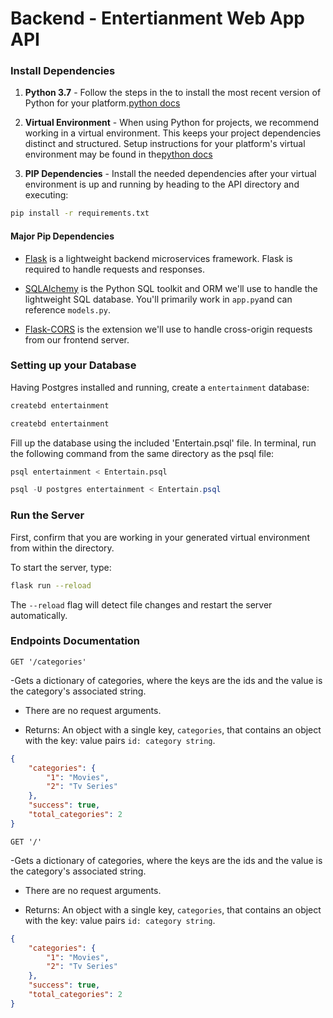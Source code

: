 # Backend - Entertianment Web App API


### Install Dependencies

1. **Python 3.7** - Follow the steps in the to install the most recent version of Python for your platform.[python docs](https://docs.python.org/3/using/unix.html#getting-and-installing-the-latest-version-of-python)

2. **Virtual Environment** - When using Python for projects, we recommend working in a virtual environment. This keeps your project dependencies distinct and structured. Setup instructions for your platform's virtual environment may be found in the[python docs](https://packaging.python.org/guides/installing-using-pip-and-virtual-environments/)

3. **PIP Dependencies** - Install the needed dependencies after your virtual environment is up and running by heading to the API directory and executing:

```bash
pip install -r requirements.txt
```

#### Major Pip Dependencies

- [Flask](http://flask.pocoo.org/) is a lightweight backend microservices framework. Flask is required to handle requests and responses.

- [SQLAlchemy](https://www.sqlalchemy.org/) is the Python SQL toolkit and ORM we'll use to handle the lightweight SQL database. You'll primarily work in `app.py`and can reference `models.py`.

- [Flask-CORS](https://flask-cors.readthedocs.io/en/latest/#) is the extension we'll use to handle cross-origin requests from our frontend server.

### Setting up your Database

Having Postgres installed and running, create a `entertainment` database:

```bash
createbd entertainment
```
```powershell
createbd entertainment
```

Fill up the database using the included 'Entertain.psql' file. In terminal, run the following command from the same directory as the psql file:

```bash
psql entertainment < Entertain.psql
```

```powershell or CMD
psql -U postgres entertainment < Entertain.psql
```

### Run the Server

First, confirm that you are working in your generated virtual environment from within the directory.

To start the server, type:

```bash
flask run --reload
```

The `--reload` flag will detect file changes and restart the server automatically.


### Endpoints Documentation

`GET '/categories'`

-Gets a dictionary of categories, where the keys are the ids and the value is the category's associated string.

- There are no request arguments.

- Returns: An object with a single key, `categories`, that contains an object with the key: value pairs `id: category string`.

```json
{
    "categories": {
        "1": "Movies",
        "2": "Tv Series"
    },
    "success": true,
    "total_categories": 2
}
```

`GET '/'`

-Gets a dictionary of categories, where the keys are the ids and the value is the category's associated string.

- There are no request arguments.

- Returns: An object with a single key, `categories`, that contains an object with the key: value pairs `id: category string`.

```json
{
    "categories": {
        "1": "Movies",
        "2": "Tv Series"
    },
    "success": true,
    "total_categories": 2
}
```